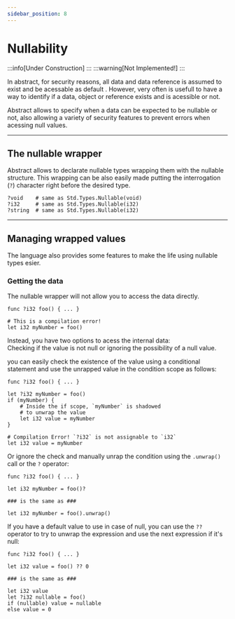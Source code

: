 ```yaml
---
sidebar_position: 8
---
```


# Nullability
:::info[Under Construction]
:::
:::warning[Not Implemented!]
:::

In abstract, for security reasons, all data and data reference is assumed to exist and
be acessable as default . However, very often is usefull to have a way to identify if a
data, object or reference exists and is acessible or not.

Abstract allows to specify when a data can be expected to be nullable or not, also allowing
a variety of security features to prevent errors when acessing null values.

---
## The nullable wrapper

Abstract allows to declarate nullable types wrapping them with the nullable structure.
This wrapping can be also easily made putting the interrogation (`?`) character right
before the desired type.
```abs
?void    # same as Std.Types.Nullable(void)
?i32     # same as Std.Types.Nullable(i32)
?string  # same as Std.Types.Nullable(i32)
```

---
## Managing wrapped values

The language also provides some features to make the life using nullable types esier.

### Getting the data

The nullable wrapper will not allow you to access the data directly.
```abs
func ?i32 foo() { ... }

# This is a compilation error!
let i32 myNumber = foo()
```

Instead, you have two options to acess the internal data: \
Checking if the value is not null or ignoring the possibility of a null value.

you can easily check the existence of the value using a conditional statement
and use the unrapped value in the condition scope as follows:

```abs
func ?i32 foo() { ... }

let ?i32 myNumber = foo()
if (myNumber) {
	# Inside the if scope, `myNumber` is shadowed
	# to unwrap the value
	let i32 value = myNumber
}

# Compilation Error! `?i32` is not assignable to `i32`
let i32 value = myNumber

```

Or ignore the check and manually unrap the condition using the `.unwrap()` call
or the `?` operator:
```abs
func ?i32 foo() { ... }

let i32 myNumber = foo()?

### is the same as ###

let i32 myNumber = foo().unwrap()
```

If you have a default value to use in case of null, you can use the `??` operator to
try to unwrap the expression and use the next expression if it's null:

```abs
func ?i32 foo() { ... }

let i32 value = foo() ?? 0

### is the same as ###

let i32 value
let ?i32 nullable = foo()
if (nullable) value = nullable
else value = 0

```
